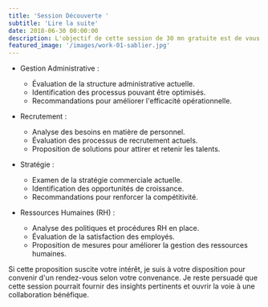 ```yaml
---
title: 'Session Découverte '
subtitle: 'Lire la suite'
date: 2018-06-30 00:00:00
description: L'objectif de cette session de 30 mn gratuite est de vous offrir un aperçu initial de la manière dont mon expertise peut contribuer à l'amélioration de votre entreprise. Les points que nous pourrions aborder durant cette séance pourraient inclure
featured_image: '/images/work-01-sablier.jpg'
---
```


* Gestion Administrative :

  
    * Évaluation de la structure administrative actuelle.
    * Identification des processus pouvant être optimisés.
    * Recommandations pour améliorer l'efficacité opérationnelle.
 
      
* Recrutement :
    * Analyse des besoins en matière de personnel.
    * Évaluation des processus de recrutement actuels.
    * Proposition de solutions pour attirer et retenir les talents.
 
      
* Stratégie :
    * Examen de la stratégie commerciale actuelle.
    * Identification des opportunités de croissance.
    * Recommandations pour renforcer la compétitivité.
 
      
* Ressources Humaines (RH) :
    * Analyse des politiques et procédures RH en place.
    * Évaluation de la satisfaction des employés.
    * Proposition de mesures pour améliorer la gestion des ressources humaines.
 
      
Si cette proposition suscite votre intérêt, je suis à votre disposition pour convenir d'un rendez-vous selon votre convenance. Je reste persuadé que cette session pourrait fournir des insights pertinents et ouvrir la voie à une collaboration bénéfique.
